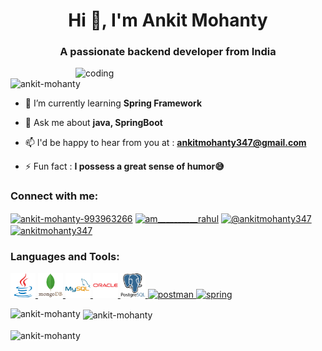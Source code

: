<h1 align="center">Hi 👋, I'm Ankit Mohanty</h1>
<h3 align="center">A passionate backend developer from India</h3>
<img align="right" alt="coding" width="400" src="https://user-images.githubusercontent.com/101390725/190363489-976eeaa3-5c73-4aed-b1ae-6317d9a7f2e8.gif">

<p align="left"> <img src="https://komarev.com/ghpvc/?username=ankit-mohanty&label=Profile%20views&color=0e75b6&style=flat" alt="ankit-mohanty" /> </p>

- 🌱 I’m currently learning **Spring Framework**

- 💬 Ask me about **java, SpringBoot**

- 📫 I'd be happy to hear from you at : **ankitmohanty347@gmail.com**

- ⚡ Fun fact : **I possess a great sense of humor😅**

<h3 align="left">Connect with me:</h3>
<p align="left">
<a href="https://linkedin.com/in/ankit-mohanty-993963266" target="blank"><img align="center" src="https://raw.githubusercontent.com/rahuldkjain/github-profile-readme-generator/master/src/images/icons/Social/linked-in-alt.svg" alt="ankit-mohanty-993963266" height="30" width="40" /></a>
<a href="https://instagram.com/am__________rahul" target="blank"><img align="center" src="https://raw.githubusercontent.com/rahuldkjain/github-profile-readme-generator/master/src/images/icons/Social/instagram.svg" alt="am__________rahul" height="30" width="40" /></a>
<a href="https://medium.com/@ankitmohanty347" target="blank"><img align="center" src="https://raw.githubusercontent.com/rahuldkjain/github-profile-readme-generator/master/src/images/icons/Social/medium.svg" alt="@ankitmohanty347" height="30" width="40" /></a>
<a href="https://www.leetcode.com/ankitmohanty347" target="blank"><img align="center" src="https://raw.githubusercontent.com/rahuldkjain/github-profile-readme-generator/master/src/images/icons/Social/leet-code.svg" alt="ankitmohanty347" height="30" width="40" /></a>
</p>

<h3 align="left">Languages and Tools:</h3>
  </a> <a href="https://www.java.com" target="_blank" rel="noreferrer"> <img src="https://raw.githubusercontent.com/devicons/devicon/master/icons/java/java-original.svg" alt="java" width="40" height="40"/> </a> <a href="https://www.mongodb.com/" target="_blank" rel="noreferrer"> <img src="https://raw.githubusercontent.com/devicons/devicon/master/icons/mongodb/mongodb-original-wordmark.svg" alt="mongodb" width="40" height="40"/> </a> <a href="https://www.mysql.com/" target="_blank" rel="noreferrer"> <img src="https://raw.githubusercontent.com/devicons/devicon/master/icons/mysql/mysql-original-wordmark.svg" alt="mysql" width="40" height="40"/> </a> <a href="https://www.oracle.com/" target="_blank" rel="noreferrer"> <img src="https://raw.githubusercontent.com/devicons/devicon/master/icons/oracle/oracle-original.svg" alt="oracle" width="40" height="40"/> </a> <a href="https://www.postgresql.org" target="_blank" rel="noreferrer"> <img src="https://raw.githubusercontent.com/devicons/devicon/master/icons/postgresql/postgresql-original-wordmark.svg" alt="postgresql" width="40" height="40"/> </a> <a href="https://postman.com" target="_blank" rel="noreferrer"> <img src="https://www.vectorlogo.zone/logos/getpostman/getpostman-icon.svg" alt="postman" width="40" height="40"/> </a> <a href="https://spring.io/" target="_blank" rel="noreferrer"> <img src="https://www.vectorlogo.zone/logos/springio/springio-icon.svg" alt="spring" width="40" height="40"/> </a> </p>

<p><img align="left" src="https://github-readme-stats.vercel.app/api/top-langs?username=ankit-mohanty&show_icons=true&locale=en&layout=compact" alt="ankit-mohanty" /></p>

<p>&nbsp;<img align="center" src="https://github-readme-stats.vercel.app/api?username=ankit-mohanty&show_icons=true&locale=en" alt="ankit-mohanty" /></p>

<p><img align="center" src="https://github-readme-streak-stats.herokuapp.com/?user=ankit-mohanty&" alt="ankit-mohanty" /></p>
